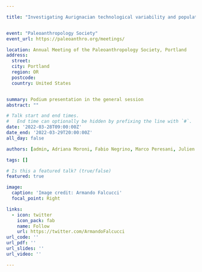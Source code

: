 ```yaml
---

title: "Investigating Aurignacian technological variability and population connectedness south of the Alps and along peninsular Italy"


event: "Paleoanthropology Society"
event_url: https://paleoanthro.org/meetings/

location: Annual Meeting of the Paleoanthropology Society, Portland
address:
  street:
  city: Portland
  region: OR
  postcode:
  country: United States


summary: Podium presentation in the general session
abstract: ""

# Talk start and end times.
#   End time can optionally be hidden by prefixing the line with `#`.
date: '2022-03-28T09:00:00Z'
date_end: '2022-03-29T20:00:00Z'
all_day: false

authors: [admin, Adriana Moroni, Fabio Negrino, Marco Peresani, Julien Riel‑Salvatore, Annamaria Ronchitelli]

tags: []

# Is this a featured talk? (true/false)
featured: true

image:
  caption: 'Image credit: Armando Falcucci'
  focal_point: Right

links:
  - icon: twitter
    icon_pack: fab
    name: Follow
    url: https://twitter.com/ArmandoFalcucci
url_code: ''
url_pdf: ''
url_slides: ''
url_video: ''

---
```


